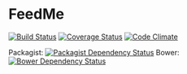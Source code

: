 FeedMe
======

[![Build Status](https://travis-ci.org/UbikZ/feedme.svg?branch=master)](https://travis-ci.org/UbikZ/feedme)
[![Coverage Status](https://img.shields.io/coveralls/UbikZ/feedme.svg)](https://coveralls.io/r/UbikZ/feedme)
[![Code Climate](https://codeclimate.com/github/UbikZ/feedme/badges/gpa.svg)](https://codeclimate.com/github/UbikZ/feedme)

Packagist: [![Packagist Dependency Status](https://www.versioneye.com/user/projects/53fdf513f4df152f57000078/badge.svg?style=flat)](https://www.versioneye.com/user/projects/53fdf513f4df152f57000078)
Bower: [![Bower Dependency Status](https://www.versioneye.com/user/projects/53fdf514f4df157dc200004e/badge.svg?style=flat)](https://www.versioneye.com/user/projects/53fdf514f4df157dc200004e)
